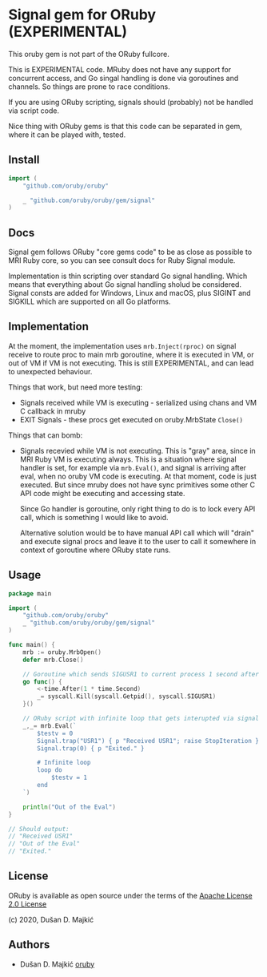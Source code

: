 # Signal gem for ORuby (EXPERIMENTAL)

This oruby gem is not part of the ORuby fullcore.

This is EXPERIMENTAL code. MRuby does not have any support for concurrent access, and
Go singal handling is done via goroutines and channels. So things are prone to race conditions.

If you are using ORuby scripting, signals should (probably) not be handled via script code.

Nice thing with ORuby gems is that this code can be separated in gem, where it can
be played with, tested.

## Install

```go
import (
	"github.com/oruby/oruby"

	_ "github.com/oruby/oruby/gem/signal"
)
```

## Docs

Signal gem follows ORuby "core gems code" to be as close as possible to MRI Ruby core,
so you can see consult docs for Ruby Signal module.

Implementation is thin scripting over standard Go signal handling. Which means that
everything about Go signal handling sholud be considered. Signal consts are added for Windows,
Linux and macOS, plus SIGINT and SIGKILL which are supported on all Go platforms.

## Implementation

At the moment, the implementation uses ```mrb.Inject(rproc)``` on signal receive to route
proc to main mrb goroutine, where it is executed in VM, or out of VM if VM is not executing.
This is still EXPERIMENTAL, and can lead to unexpected behaviour.

Things that work, but need more testing:

  * Signals received while VM is executing - serialized using chans and VM C callback in mruby
  * EXIT Signals - these procs get executed on oruby.MrbState ```Close()```

Things that can bomb:

  * Signals recevied while VM is not executing. This is "gray" area, since in MRI Ruby
    VM is executing always. This is a situation where signal handler is set, for example
    via ```mrb.Eval()```, and signal is arriving after eval, when no oruby VM code is executing.
    At that moment, code is just executed. But since mruby does not have sync primitives
    some other C API code might be executing and accessing state.

    Since Go handler is goroutine, only right thing to do is to lock every API call, which
    is something I would like to avoid.

    Alternative solution would be to have manual API call which will "drain" and execute signal
    procs and leave it to the user to call it somewhere in context of goroutine where ORuby state
    runs.

## Usage

```go
package main

import (
	"github.com/oruby/oruby"
	_ "github.com/oruby/oruby/gem/signal"
)

func main() {
	mrb := oruby.MrbOpen()
	defer mrb.Close()

	// Goroutine which sends SIGUSR1 to current process 1 second after execution
	go func() {
		<-time.After(1 * time.Second)
		_= syscall.Kill(syscall.Getpid(), syscall.SIGUSR1)
	}()

	// ORuby script with infinite loop that gets interupted via signal
	_,_= mrb.Eval(`
		$testv = 0
		Signal.trap("USR1") { p "Received USR1"; raise StopIteration }
		Signal.trap(0) { p "Exited." }

		# Infinite loop
		loop do
			$testv = 1
		end
	`)

	println("Out of the Eval")
}

// Should output:
// "Received USR1"
// "Out of the Eval"
// "Exited."
```

## License

ORuby is available as open source under the terms of the [Apache License 2.0 License][license]

(c) 2020, Dušan D. Majkić

## Authors

* Dušan D. Majkić [oruby]

[license]: https://opensource.org/licenses/Apache-2.0
[oruby]: https://github.com/oruby/oruby
